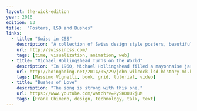 ```yaml
---
layout: the-wick-edition
year: 2016
edition: 63
title:  "Posters, LSD and Bushes"
links:
  - title: "Swiss in CSS"
    description: "A collection of Swiss design style posters, beautifully rendered and animated in CSS."
    url: http://swissincss.com/
    tags: [time, visualization, animation, web]
  - title: "Michael Hollingshead Turns on the World"
    description: "In 1960, Michael Hollingshead filled a mayonnaise jar with a mix of sugar, distilled water and about 5,000 doses of LSD. He went on to share it with everyone."
    url: http://boingboing.net/2014/05/29/john-wilcock-lsd-history-mi.html
    tags: [Massimo Vignelli, book, grid, tutorial, video]
  - title: "Bushes of Love"
    description: "The song is strong with this one."
    url: https://www.youtube.com/watch?v=RySHDUU2juM
    tags: [Frank Chimero, design, technology, talk, text]
---
```

